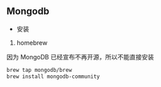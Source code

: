 ## Mongodb

- 安装

1. homebrew

因为 MongoDB 已经宣布不再开源，所以不能直接安装
```bash
brew tap mongodb/brew
brew install mongodb-community
```